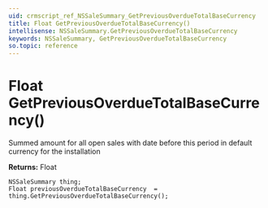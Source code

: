 ```yaml
---
uid: crmscript_ref_NSSaleSummary_GetPreviousOverdueTotalBaseCurrency
title: Float GetPreviousOverdueTotalBaseCurrency()
intellisense: NSSaleSummary.GetPreviousOverdueTotalBaseCurrency
keywords: NSSaleSummary, GetPreviousOverdueTotalBaseCurrency
so.topic: reference
---
```


# Float GetPreviousOverdueTotalBaseCurrency()

Summed amount for all open sales with date before this period in default currency for the installation

**Returns:** Float

```crmscript
NSSaleSummary thing;
Float previousOverdueTotalBaseCurrency  = thing.GetPreviousOverdueTotalBaseCurrency();
```

